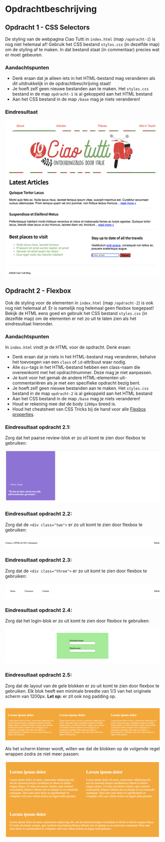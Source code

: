 # Opdrachtbeschrijving

## Opdracht 1 - CSS Selectors

De styling van de webpagina Ciao Tutti in `index.html` (map `/opdracht-1`) is nog niet helemaal af! Gebruik het CSS bestand `styles.css` (in dezelfde map) om de styling af te maken. In dat bestand staat (in commentaar) precies wat er moet gebeuren.

### Aandachtspunten
* Denk eraan dat je alleen iets in het HTML-bestand mag veranderen als dit uitdrukkelijk in de opdrachtbeschrijving staat!
* Je hoeft zelf geen nieuwe bestanden aan te maken. Het `styles.css` bestand in de map `opdracht-1` is al gekoppeld aan het HTML bestand
* Aan het CSS bestand in de map `/base` mag je niets veranderen!

### Eindresultaat

![Website](opdracht-1/assets/screenshot-ciao-tutti.png "Eindresultaat")

## Opdracht 2 - Flexbox

Ook de styling voor de elementen in `index.html` (map `/opdracht-2`) is ook nog niet helemaal af. Er is namelijk nog helemaal geen flexbox toegepast! Bekijk de HTML eens goed en gebruik het CSS bestand `styles.css` (in dezelfde map) om de elementen er net zo uit te laten zien als het eindresultaat hieronder.

### Aandachtspunten

In `index.html` vindt je de HTML voor de opdracht. Denk eraan:
* Denk eraan dat je niets in het HTML-bestand mag veranderen, behalve het toevoegen van een `class` of `id`-attribuut waar nodig.
* Alle `div`-tags in het HTML-bestand hebben een class-naam die overeenkomt met het opdrachtnummer. Deze mag je niet aanpassen.
* Je kunt voor het gemak de andere HTML-elementen uit-commentariëren als je met een specifieke opdracht bezig bent.
* Je hoeft zelf geen nieuwe bestanden aan te maken. Het `styles.css` bestand in de map `opdracht-2` is al gekoppeld aan het HTML bestand
* Aan het CSS bestand in de map `/base` mag je niets veranderen!
* Houd er rekening mee dat de body `1200px` breed is.
* Houd het cheatsheet van CSS Tricks bij de hand voor alle [Flexbox properties](https://css-tricks.com/snippets/css/a-guide-to-flexbox/).

### Eindresultaat opdracht 2.1:
Zorg dat het paarse review-blok er zo uit komt te zien door flexbox te gebruiken:

![Opdracht 2.1](opdracht-2/assets/one.png "Eindresultaat")

### Eindresultaat opdracht 2.2:
Zorg dat de `<div class="two">` er zo uit komt te zien door flexbox te gebruiken:

![Opdracht 2.2](opdracht-2/assets/two.png "Eindresultaat")

### Eindresultaat opdracht 2.3:
Zorg dat de `<div class="three">` er zo uit komt te zien door flexbox te gebruiken:

![Opdracht 2.3](opdracht-2/assets/three.png "Eindresultaat")

### Eindresultaat opdracht 2.4:
Zorg dat het login-blok er zo uit komt te zien door flexbox te gebruiken:

![Opdracht 2.4](opdracht-2/assets/four.png "Eindresultaat")

### Eindresultaat opdracht 2.5:
Zorg dat de layout van de gele blokken er zo uit komt te zien door flexbox te gebruiken.
Elk blok heeft een minimale breedte van 1/3 van het originele scherm van 1200px. **Let op:** er zit ook nog padding op.

![Opdracht 2.5](opdracht-2/assets/five-big.png "Eindresultaat")

Als het scherm kleiner wordt, willen we dat de blokken op de volgende regel wrappen zodra ze niet meer passen:

![Opdracht 2.5](opdracht-2/assets/five-small.png "Eindresultaat")



